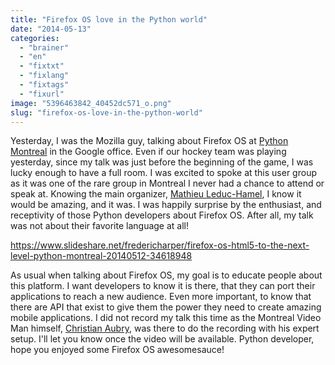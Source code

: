 ```yaml
---
title: "Firefox OS love in the Python world"
date: "2014-05-13"
categories: 
  - "brainer"
  - "en"
  - "fixtxt"
  - "fixlang"
  - "fixtags"
  - "fixurl"
image: "5396463842_40452dc571_o.png"
slug: "firefox-os-love-in-the-python-world"
---
```


Yesterday, I was the Mozilla guy, talking about Firefox OS at [Python Montreal](https://montrealpython.org/en/ "Montreal Python website") in the Google office. Even if our hockey team was playing yesterday, since my talk was just before the beginning of the game, I was lucky enough to have a full room. I was excited to spoke at this user group as it was one of the rare group in Montreal I never had a chance to attend or speak at. Knowing the main organizer, [Mathieu Leduc-Hamel](https://twitter.com/mlhamel "Mathieu Leduc-Hamel Twitter account"), I know it would be amazing, and it was. I was happily surprise by the enthusiast, and receptivity of those Python developers about Firefox OS. After all, my talk was not about their favorite language at all!

https://www.slideshare.net/fredericharper/firefox-os-html5-to-the-next-level-python-montreal-20140512-34618948

As usual when talking about Firefox OS, my goal is to educate people about this platform. I want developers to know it is there, that they can port their applications to reach a new audience. Even more important, to know that there are API that exist to give them the power they need to create amazing mobile applications. I did not record my talk this time as the Montreal Video Man himself, [Christian Aubry](https://twitter.com/christianaubry "Christian Aubry Twitter account"), was there to do the recording with his expert setup. I'll let you know once the video will be available. Python developer, hope you enjoyed some Firefox OS awesomesauce!
